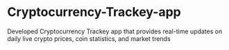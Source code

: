 # Cryptocurrency-Trackey-app
Developed Cryptocurrency Trackey app that provides real-time updates on daily live crypto prices, coin statistics, and market trends
